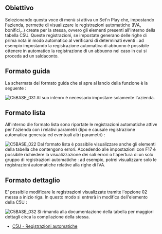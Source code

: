 ## Obiettivo
Selezionando questa voce di menù si attiva un Set'n Play che, impostando l'azienda, permette di visualizzare le registrazioni automatiche (IVA, bonifici,..) create per la stessa, ovvero gli elementi presenti all'interno della tabella C5U. Queste registrazioni, se impostate generano delle righe di prima nota in modo automatico al verificarsi di determinati eventi :  ad esempio impostando la registrazione automatica di abbuono è possibile ottenere in automatico la registrazione di un abbuono nel caso in cui si proceda ad un saldaconto.

## Formato guida
La schermata del formato guida che si apre al lancio della funzione è la seguente : 

![C5BASE_031](http://doc.smeup.com/immagini/MBDOC_OGG-P_C5NOWA0/C5BASE_031.png)
Al suo intenro è necessario impostare solamente l'azienda.

## Formato lista
All'interno dle formato lista sono riportate le registrazioni automatiche attive per l'azienda con i relativi parametri (tipo e causale registrazione automatica generata ed eventuali altri parametri) : 

![C5BASE_022](http://doc.smeup.com/immagini/MBDOC_OGG-P_C5NOWA0/C5BASE_022.png)
Dal formato lista è possibile visualizzare anche gli elementi della tabella che contengono errori.
Accedendo alle impostazioni con F17 è possibile richiedere la visualizzazione dei soli errori o l'apertura di un solo gruppo di registrazioni automatiche :  ad esempio, potrei visualizzare solo le registrazioni automatiche relative alla righe di IVA.

## Formato dettaglio
E' possibile modificare le registrazioni visualizzate tramite l'opzione 02 messa a inizio riga. In questo modo si entrerà in modifica dell'elemento della C5U : 

![C5BASE_032](http://doc.smeup.com/immagini/MBDOC_OGG-P_C5NOWA0/C5BASE_032.png)
Si rimanda alla documentazione della tabella per maggiori dettagli circa la compilazione della stessa.

- [C5U - Registrazioni automatiche](Sorgenti/DOC/OG/TA/C5U)
